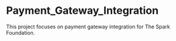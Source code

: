 # Payment_Gateway_Integration
This project focuses on payment gateway integration for The Spark Foundation.

